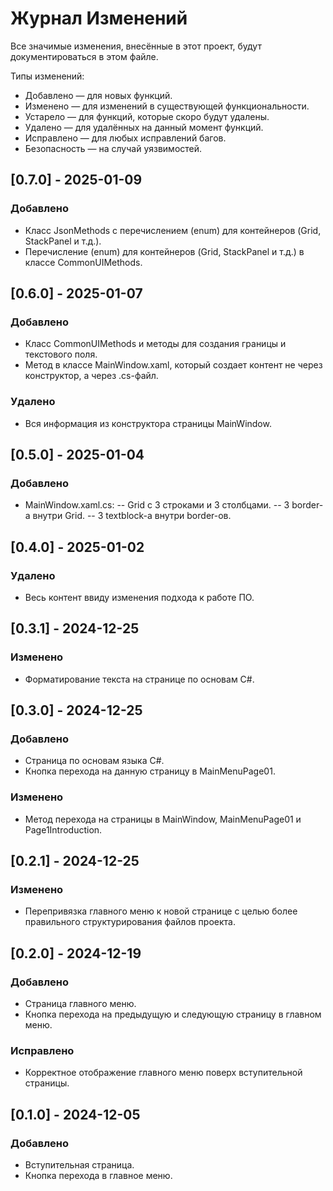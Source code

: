 ﻿# Журнал Изменений

Все значимые изменения, внесённые в этот проект, будут документироваться в этом файле.

Типы изменений:
* Добавлено — для новых функций.
* Изменено — для изменений в существующей функциональности.
* Устарело — для функций, которые скоро будут удалены.
* Удалено — для удалённых на данный момент функций.
* Исправлено — для любых исправлений багов.
* Безопасность — на случай уязвимостей.

## [0.7.0] - 2025-01-09
### Добавлено 
- Класс JsonMethods с перечислением (enum) для контейнеров (Grid, StackPanel и т.д.).
- Перечисление (enum) для контейнеров (Grid, StackPanel и т.д.) в классе CommonUIMethods.

## [0.6.0] - 2025-01-07
### Добавлено 
- Класс CommonUIMethods и методы для создания границы и текстового поля.
- Метод в классе MainWindow.xaml, который создает контент не через конструктор, а через .cs-файл.
### Удалено
- Вся информация из конструктора страницы MainWindow.

## [0.5.0] - 2025-01-04
### Добавлено 
- MainWindow.xaml.cs:
-- Grid c 3 строками и 3 столбцами.
-- 3 border-а внутри Grid.
-- 3 textblock-а внутри border-ов.

## [0.4.0] - 2025-01-02
### Удалено
- Весь контент ввиду изменения подхода к работе ПО.

## [0.3.1] - 2024-12-25
### Изменено
- Форматирование текста на странице по основам  C#.

## [0.3.0] - 2024-12-25
### Добавлено
- Страница по основам языка C#.
- Кнопка перехода на данную страницу в MainMenuPage01.
### Изменено
- Метод перехода на страницы в MainWindow, MainMenuPage01 и Page1Introduction.

## [0.2.1] - 2024-12-25
### Изменено
- Перепривязка главного меню к новой странице с целью более правильного структурирования файлов проекта.

## [0.2.0] - 2024-12-19
### Добавлено
- Страница главного меню.
- Кнопка перехода на предыдущую и следующую страницу в главном меню.
### Исправлено
- Корректное отображение главного меню поверх вступительной страницы.

## [0.1.0] - 2024-12-05
### Добавлено
- Вступительная страница.
- Кнопка перехода в главное меню.